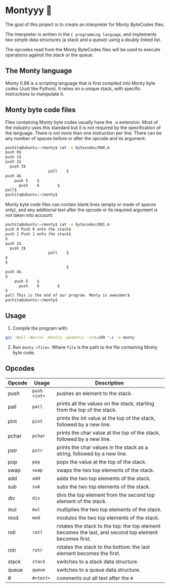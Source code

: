 # Montyyy 🐍

The goal of this project is to create an interpreter for Monty ByteCodes files.

The interpreter is written in the `C programming language`, and implements two simple data structures (a stack and a queue) using a doubly linked list.

The opcodes read from the Monty ByteCodes files will be used to execute operations against the stack or the queue.

## The Monty language

Monty 0.98 is a scripting language that is first compiled into Monty byte codes (Just like Python). It relies on a unique stack, with specific instructions to manipulate it.

## Monty byte code files

Files containing Monty byte codes usually have the `.m` extension. Most of the industry uses this standard but it is not required by the specification of the language. There is not more than one instruction per line. There can be any number of spaces before or after the opcode and its argument:

```bash
pochita@ubuntu:~/monty$ cat -e bytecodes/000.m
push 0$
push 1$
push 2$
  push 3$
                   pall    $
push 4$
    push 5    $
      push    6        $
pall$
pochita@ubuntu:~/monty$
```

Monty byte code files can contain blank lines (empty or made of spaces only), and any additional text after the opcode or its required argument is not taken into account:

```bash
pochita@ubuntu:~/monty$ cat -e bytecodes/001.m
push 0 Push 0 onto the stack$
push 1 Push 1 onto the stack$
$
push 2$
  push 3$
                   pall    $
$
$
                           $
push 4$
$
    push 5    $
      push    6        $
$
pall This is the end of our program. Monty is awesome!$
pochita@ubuntu:~/monty$
```

## Usage

1. Compile the program with:

```bash
gcc -Wall -Werror -Wextra -pedantic -std=c89 *.c -o monty
```

2. Run `monty <file>`. Where `file` is the path to the file containing Monty byte code.

## Opcodes

| Opcode | Usage        | Description                                                                                           |
| ------ | ------------ | ----------------------------------------------------------------------------------------------------- |
| push   | `push <int>` | pushes an element to the stack.                                                                       |
| pall   | `pall`       | prints all the values on the stack, starting from the top of the stack.                               |
| pint   | `pint`       | prints the int value at the top of the stack, followed by a new line.                                 |
| pchar  | `pchar`      | prints the char value at the top of the stack, followed by a new line.                                |
| pstr   | `pstr`       | prints the char values in the stack as a string, followed by a new line.                              |
| pop    | `pop`        | pops the value at the top of the stack.                                                               |
| swap   | `swap`       | swaps the two top elements of the stack.                                                              |
| add    | `add`        | adds the two top elements of the stack.                                                               |
| sub    | `sub`        | subs the two top elements of the stack.                                                               |
| div    | `div`        | divs the top element from the second top element of the stack.                                        |
| mul    | `mul`        | multiplies the two top elements of the stack.                                                         |
| mod    | `mod`        | modulos the two top elements of the stack.                                                            |
| rotl   | `rotl`       | rotates the stack to the top: the top element becomes the last, and second top element becomes first. |
| rotr   | `rotr`       | rotates the stack to the bottom: the last element becomes the first.                                  |
| stack  | `stack`      | switches to a stack data structure.                                                                   |
| queue  | `queue`      | switches to a queue data structure.                                                                   |
| #      | `#<text>`    | comments out all text after the `#`                                                                   |
